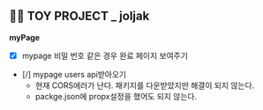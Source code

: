 ## 👩‍🎓 TOY PROJECT _ joljak
**myPage**
- [x] mypage 비밀 번호 같은 경우 완료 페이지 보여주기
- [/] mypage users api받아오기
	- 현재 CORS에러가 난다. 패키지를 다운받았지만 해결이 되지 않는다. 
	- packge.json에 propx설정을 했어도 되지 않는다.
